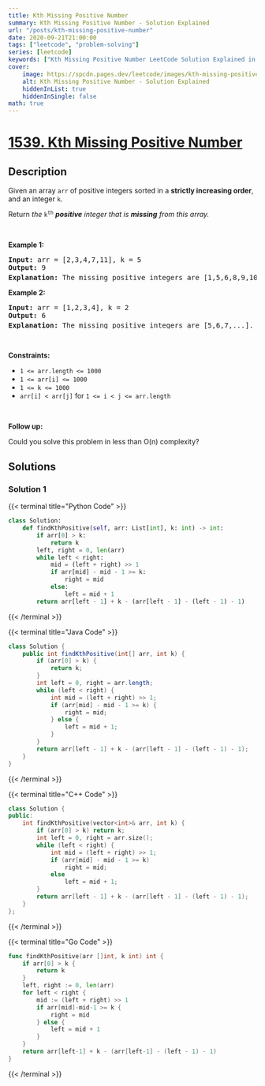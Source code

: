 ```yaml
---
title: Kth Missing Positive Number
summary: Kth Missing Positive Number - Solution Explained
url: "/posts/kth-missing-positive-number"
date: 2020-09-21T21:00:00
tags: ["leetcode", "problem-solving"]
series: [leetcode]
keywords: ["Kth Missing Positive Number LeetCode Solution Explained in all languages", "1539", "leetcode question 1539", "Kth Missing Positive Number", "LeetCode", "leetcode solution in Python3 C++ Java Go PHP Ruby Swift TypeScript Rust C# JavaScript C", "GeeksforGeeks", "InterviewBit", "Coding Ninjas", "HackerRank", "HackerEarth", "CodeChef", "TopCoder", "AlgoExpert", "freeCodeCamp", "Codeforces", "GitHub", "AtCoder", "Samir Paul"]
cover:
    image: https://spcdn.pages.dev/leetcode/images/kth-missing-positive-number.webp
    alt: Kth Missing Positive Number - Solution Explained
    hiddenInList: true
    hiddenInSingle: false
math: true
---
```



# [1539. Kth Missing Positive Number](https://leetcode.com/problems/kth-missing-positive-number)


## Description

<p>Given an array <code>arr</code> of positive integers sorted in a <strong>strictly increasing order</strong>, and an integer <code>k</code>.</p>

<p>Return <em>the</em> <code>k<sup>th</sup></code> <em><strong>positive</strong> integer that is <strong>missing</strong> from this array.</em></p>

<p>&nbsp;</p>
<p><strong class="example">Example 1:</strong></p>

<pre>
<strong>Input:</strong> arr = [2,3,4,7,11], k = 5
<strong>Output:</strong> 9
<strong>Explanation: </strong>The missing positive integers are [1,5,6,8,9,10,12,13,...]. The 5<sup>th</sup>&nbsp;missing positive integer is 9.
</pre>

<p><strong class="example">Example 2:</strong></p>

<pre>
<strong>Input:</strong> arr = [1,2,3,4], k = 2
<strong>Output:</strong> 6
<strong>Explanation: </strong>The missing positive integers are [5,6,7,...]. The 2<sup>nd</sup> missing positive integer is 6.
</pre>

<p>&nbsp;</p>
<p><strong>Constraints:</strong></p>

<ul>
	<li><code>1 &lt;= arr.length &lt;= 1000</code></li>
	<li><code>1 &lt;= arr[i] &lt;= 1000</code></li>
	<li><code>1 &lt;= k &lt;= 1000</code></li>
	<li><code>arr[i] &lt; arr[j]</code> for <code>1 &lt;= i &lt; j &lt;= arr.length</code></li>
</ul>

<p>&nbsp;</p>
<p><strong>Follow up:</strong></p>

<p>Could you solve this problem in less than O(n) complexity?</p>

## Solutions

### Solution 1

<!-- tabs:start -->

{{< terminal title="Python Code" >}}
```python
class Solution:
    def findKthPositive(self, arr: List[int], k: int) -> int:
        if arr[0] > k:
            return k
        left, right = 0, len(arr)
        while left < right:
            mid = (left + right) >> 1
            if arr[mid] - mid - 1 >= k:
                right = mid
            else:
                left = mid + 1
        return arr[left - 1] + k - (arr[left - 1] - (left - 1) - 1)
```
{{< /terminal >}}

{{< terminal title="Java Code" >}}
```java
class Solution {
    public int findKthPositive(int[] arr, int k) {
        if (arr[0] > k) {
            return k;
        }
        int left = 0, right = arr.length;
        while (left < right) {
            int mid = (left + right) >> 1;
            if (arr[mid] - mid - 1 >= k) {
                right = mid;
            } else {
                left = mid + 1;
            }
        }
        return arr[left - 1] + k - (arr[left - 1] - (left - 1) - 1);
    }
}
```
{{< /terminal >}}

{{< terminal title="C++ Code" >}}
```cpp
class Solution {
public:
    int findKthPositive(vector<int>& arr, int k) {
        if (arr[0] > k) return k;
        int left = 0, right = arr.size();
        while (left < right) {
            int mid = (left + right) >> 1;
            if (arr[mid] - mid - 1 >= k)
                right = mid;
            else
                left = mid + 1;
        }
        return arr[left - 1] + k - (arr[left - 1] - (left - 1) - 1);
    }
};
```
{{< /terminal >}}

{{< terminal title="Go Code" >}}
```go
func findKthPositive(arr []int, k int) int {
	if arr[0] > k {
		return k
	}
	left, right := 0, len(arr)
	for left < right {
		mid := (left + right) >> 1
		if arr[mid]-mid-1 >= k {
			right = mid
		} else {
			left = mid + 1
		}
	}
	return arr[left-1] + k - (arr[left-1] - (left - 1) - 1)
}
```
{{< /terminal >}}

<!-- tabs:end -->

<!-- end -->
